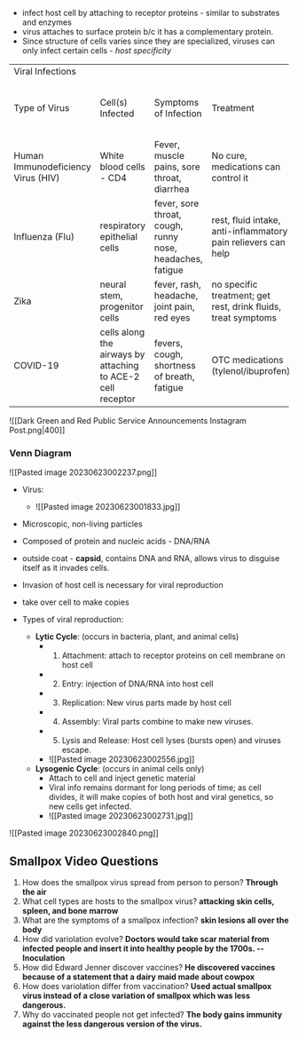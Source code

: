- infect host cell by attaching to receptor proteins - similar to substrates and enzymes
- virus attaches to surface protein b/c it has a complementary protein.
- Since structure of cells varies since they are specialized, viruses can only infect certain cells - *host specificity*

|   |   |   |   |   |
|---|---|---|---|---|
|Viral Infections|   |   |   |   |
|Type of Virus|Cell(s) Infected|Symptoms of Infection|Treatment|Type of Reproduction<br><br>(Lytic or Lysogenic)|
|Human Immunodeficiency Virus (HIV)|White blood cells - CD4|Fever, muscle pains, sore throat, diarrhea|No cure, medications can control it|lytic|
|Influenza (Flu)|respiratory epithelial cells|fever, sore throat, cough, runny nose, headaches, fatigue|rest, fluid intake, anti-inflammatory pain relievers can help|lytic|
|Zika|neural stem, progenitor cells|fever, rash, headache, joint pain, red eyes|no specific treatment; get rest, drink fluids, treat symptoms|lysogenic|
|COVID-19|cells along the airways by attaching to ACE-2 cell receptor|fevers, cough, shortness of breath, fatigue|OTC medications (tylenol/ibuprofen) |lysogenic|


![[Dark Green and Red Public Service Announcements Instagram Post.png|400]]

### Venn Diagram

![[Pasted image 20230623002237.png]]

- Virus: 
	- ![[Pasted image 20230623001833.jpg]]

- Microscopic, non-living particles
- Composed of protein and nucleic acids - DNA/RNA
- outside coat - **capsid**, contains DNA and RNA, allows virus to disguise itself as it invades cells. 
- Invasion of host cell is necessary for viral reproduction
- take over cell to make copies
- Types of viral reproduction:
	- **Lytic Cycle**: (occurs in bacteria, plant, and animal cells)
		- 1. Attachment: attach to receptor proteins on cell membrane on host cell
		- 2. Entry: injection of DNA/RNA into host cell
		- 3. Replication: New virus parts made by host cell
		- 4. Assembly: Viral parts combine to make new viruses.
		- 5. Lysis and Release: Host cell lyses (bursts open) and viruses escape.
		- ![[Pasted image 20230623002556.jpg]]
	- **Lysogenic Cycle**: (occurs in animal cells only)
		- Attach to cell and inject genetic material
		- Viral info remains dormant for long periods of time; as cell divides, it will make copies of both host and viral genetics, so new cells get infected.
		- ![[Pasted image 20230623002731.jpg]]

![[Pasted image 20230623002840.png]]


## Smallpox Video Questions
1. How does the smallpox virus spread from person to person? **Through the air**
2. What cell types are hosts to the smallpox virus? **attacking skin cells, spleen, and bone marrow**
3. What are the symptoms of a smallpox infection? **skin lesions all over the body**
4. How did variolation evolve? **Doctors would take scar material from infected people and insert it into healthy people by the 1700s. -- Inoculation** 
5. How did Edward Jenner discover vaccines? **He discovered vaccines because of a statement that a dairy maid made about cowpox** 
6. How does variolation differ from vaccination? **Used actual smallpox virus instead of a close variation of smallpox which was less dangerous.** 
7. Why do vaccinated people not get infected? **The body gains immunity against the less dangerous version of the virus.** 
